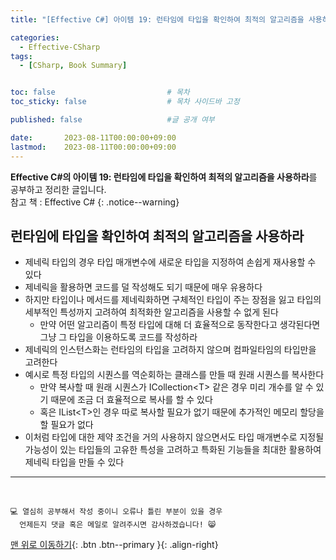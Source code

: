 ```yaml
---
title: "[Effective C#] 아이템 19: 런타임에 타입을 확인하여 최적의 알고리즘을 사용하라"

categories:
  - Effective-CSharp
tags:
  - [CSharp, Book Summary]


toc: false                         # 목차
toc_sticky: false                  # 목차 사이드바 고정

published: false                   #글 공개 여부

date:       2023-08-11T00:00:00+09:00
lastmod:    2023-08-11T00:00:00+09:00
---
```


<!-- description : 25자에서 160자 사이 -->
**Effective C#의 아이템 19: 런타임에 타입을 확인하여 최적의 알고리즘을 사용하라**를 공부하고 정리한 글입니다.<br>
참고 책 : Effective C#
{: .notice--warning}

## 런타임에 타입을 확인하여 최적의 알고리즘을 사용하라

- 제네릭 타입의 경우 타입 매개변수에 새로운 타입을 지정하여 손쉽게 재사용할 수 있다
- 제네릭을 활용하면 코드를 덜 작성해도 되기 때문에 매우 유용하다
- 하지만 타입이나 메서드를 제네릭화하면 구체적인 타입이 주는 장점을 잃고 타입의 세부적인 특성까지 고려하여 최적화한 알고리즘을 사용할 수 없게 된다
  - 만약 어떤 알고리즘이 특정 타입에 대해 더 효율적으로 동작한다고 생각된다면 그냥 그 타입을 이용하도록 코드를 작성하라
- 제네릭의 인스턴스화는 런타임의 타입을 고려하지 않으며 컴파일타임의 타입만을 고려한다
- 예시로 특정 타입의 시퀀스를 역순회하는 클래스를 만들 때 원래 시퀀스를 복사한다
  - 만약 복사할 때 원래 시퀀스가 ICollection&lt;T&gt; 같은 경우 미리 개수를 알 수 있기 때문에 조금 더 효율적으로 복사를 할 수 있다
  - 혹은 IList&lt;T&gt;인 경우 따로 복사할 필요가 없기 때문에 추가적인 메모리 할당을 할 필요가 없다
- 이처럼 타입에 대한 제약 조건을 거의 사용하지 않으면서도 타입 매개변수로 지정될 가능성이 있는 타입들의 고유한 특성을 고려하고 특화된 기능들을 최대한 활용하여 제네릭 타입을 만들 수 있다

***
<br>

    💻 열심히 공부해서 작성 중이니 오류나 틀린 부분이 있을 경우 
      언제든지 댓글 혹은 메일로 알려주시면 감사하겠습니다! 😸


[맨 위로 이동하기](#){: .btn .btn--primary }{: .align-right}
